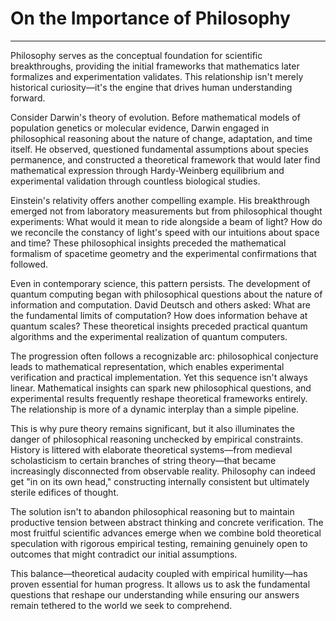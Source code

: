 # On the Importance of Philosophy

---

Philosophy serves as the conceptual foundation for scientific breakthroughs, providing the initial frameworks that mathematics later formalizes and experimentation validates. This relationship isn't merely historical curiosity—it's the engine that drives human understanding forward.

Consider Darwin's theory of evolution. Before mathematical models of population genetics or molecular evidence, Darwin engaged in philosophical reasoning about the nature of change, adaptation, and time itself. He observed, questioned fundamental assumptions about species permanence, and constructed a theoretical framework that would later find mathematical expression through Hardy-Weinberg equilibrium and experimental validation through countless biological studies.

Einstein's relativity offers another compelling example. His breakthrough emerged not from laboratory measurements but from philosophical thought experiments: What would it mean to ride alongside a beam of light? How do we reconcile the constancy of light's speed with our intuitions about space and time? These philosophical insights preceded the mathematical formalism of spacetime geometry and the experimental confirmations that followed.

Even in contemporary science, this pattern persists. The development of quantum computing began with philosophical questions about the nature of information and computation. David Deutsch and others asked: What are the fundamental limits of computation? How does information behave at quantum scales? These theoretical insights preceded practical quantum algorithms and the experimental realization of quantum computers.

The progression often follows a recognizable arc: philosophical conjecture leads to mathematical representation, which enables experimental verification and practical implementation. Yet this sequence isn't always linear. Mathematical insights can spark new philosophical questions, and experimental results frequently reshape theoretical frameworks entirely. The relationship is more of a dynamic interplay than a simple pipeline.

This is why pure theory remains significant, but it also illuminates the danger of philosophical reasoning unchecked by empirical constraints. History is littered with elaborate theoretical systems—from medieval scholasticism to certain branches of string theory—that became increasingly disconnected from observable reality. Philosophy can indeed get "in on its own head," constructing internally consistent but ultimately sterile edifices of thought.

The solution isn't to abandon philosophical reasoning but to maintain productive tension between abstract thinking and concrete verification. The most fruitful scientific advances emerge when we combine bold theoretical speculation with rigorous empirical testing, remaining genuinely open to outcomes that might contradict our initial assumptions.

This balance—theoretical audacity coupled with empirical humility—has proven essential for human progress. It allows us to ask the fundamental questions that reshape our understanding while ensuring our answers remain tethered to the world we seek to comprehend.
